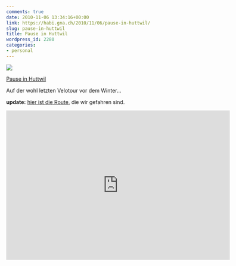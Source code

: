```yaml
---
comments: true
date: 2010-11-06 13:34:16+00:00
link: https://habi.gna.ch/2010/11/06/pause-in-huttwil/
slug: pause-in-huttwil
title: Pause in Huttwil
wordpress_id: 2280
categories:
- personal
---
```


[![](https://static.flickr.com/1128/5151236800_c7e93f9fb8_m.jpg)](https://www.flickr.com/photos/habi/5151236800/)

[Pause in Huttwil](https://www.flickr.com/photos/habi/5151236800/)

Auf der wohl letzten Velotour vor dem Winter...

**update:** [hier ist die Route](https://www.alltrails.com/widget/map?file_id=iuhqlqjlodqludfy), die wir gefahren sind.

<iframe src="https://www.alltrails.com/widget/map?file_id=iuhqlqjlodqludfy" scrolling="no" marginheight="0" marginwidth="0" width="600" height="400" frameborder="0"></iframe>
